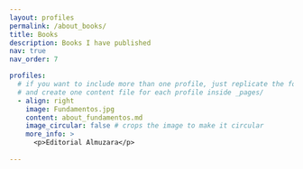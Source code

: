 ```yaml
---
layout: profiles
permalink: /about_books/
title: Books
description: Books I have published
nav: true
nav_order: 7

profiles:
  # if you want to include more than one profile, just replicate the following block
  # and create one content file for each profile inside _pages/
  - align: right
    image: Fundamentos.jpg
    content: about_fundamentos.md
    image_circular: false # crops the image to make it circular
    more_info: >
      <p>Editorial Almuzara</p>
    
---
```

